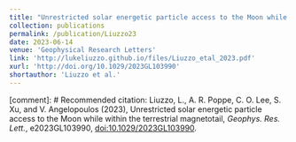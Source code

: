 ```yaml
---
title: "Unrestricted solar energetic particle access to the Moon while within the terrestrial magnetotail"
collection: publications
permalink: /publication/Liuzzo23
date: 2023-06-14
venue: 'Geophysical Research Letters'
link: 'http://lukeliuzzo.github.io/files/Liuzzo_etal_2023.pdf'
xurl: 'http://doi.org/10.1029/2023GL103990'
shortauthor: 'Liuzzo et al.'
---
```


[comment]: # Recommended citation: Liuzzo, L., A. R. Poppe, C. O. Lee, S. Xu, and V. Angelopoulos (2023), Unrestricted solar energetic particle access to the Moon while within the terrestrial magnetotail, <i>Geophys. Res. Lett.</i>, e2023GL103990, [doi:10.1029/2023GL103990](https://doi.org/10.1029/2023GL103990).
